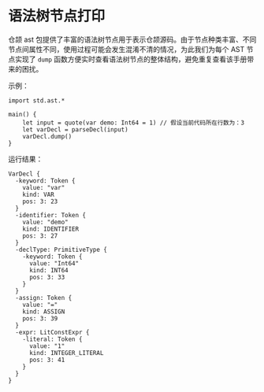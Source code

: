# 语法树节点打印

仓颉 ast 包提供了丰富的语法树节点用于表示仓颉源码。由于节点种类丰富、不同节点间属性不同，使用过程可能会发生混淆不清的情况，为此我们为每个 AST 节点实现了 `dump` 函数方便实时查看语法树节点的整体结构，避免重复查看该手册带来的困扰。

示例：

<!-- verify -->

```cangjie
import std.ast.*

main() {
    let input = quote(var demo: Int64 = 1) // 假设当前代码所在行数为：3
    let varDecl = parseDecl(input)
    varDecl.dump()
}
```

运行结果：

```text
VarDecl {
  -keyword: Token {
    value: "var"
    kind: VAR
    pos: 3: 23
  }
  -identifier: Token {
    value: "demo"
    kind: IDENTIFIER
    pos: 3: 27
  }
  -declType: PrimitiveType {
    -keyword: Token {
      value: "Int64"
      kind: INT64
      pos: 3: 33
    }
  }
  -assign: Token {
    value: "="
    kind: ASSIGN
    pos: 3: 39
  }
  -expr: LitConstExpr {
    -literal: Token {
      value: "1"
      kind: INTEGER_LITERAL
      pos: 3: 41
    }
  }
}
```
